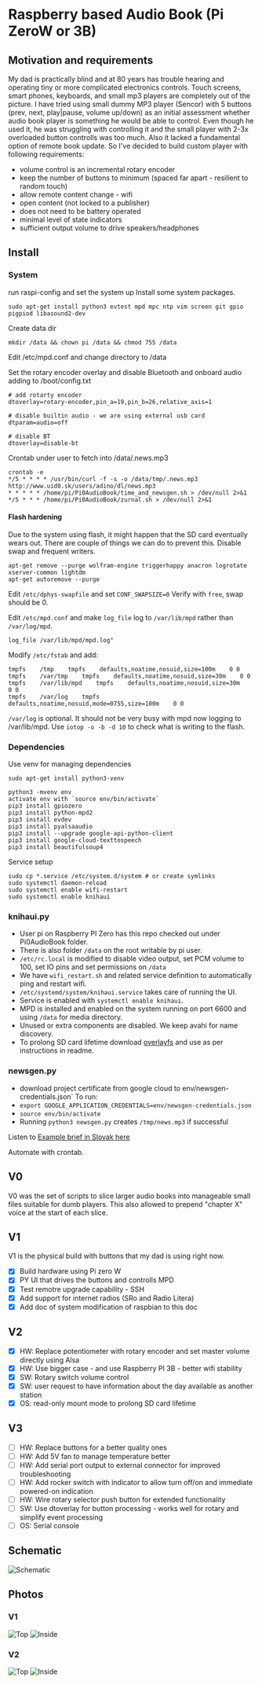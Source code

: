 # Raspberry based Audio Book (Pi ZeroW or 3B)
## Motivation and requirements
My dad is practically blind and at 80 years has trouble hearing and operating tiny or more complicated electronics controls. Touch screens, smart phones, keyboards, and small mp3 players are completely out of the picture. I have tried using small dummy MP3 player (Sencor) with 5 buttons (prev, next, play|pause, volume up/down) as an initial assessment whether audio book player is something he would be able to control. Even though he used it, he was struggling with controlling it and the small player with 2-3x overloaded button controlls was too much. Also it lacked a fundamental option of remote book update. So I've decided to build custom player with following requirements:
- volume control is an incremental rotary encoder
- keep the number of buttons to minimum (spaced far apart - resilient to random touch)
- allow remote content change - wifi
- open content (not locked to a publisher)
- does not need to be battery operated
- minimal level of state indicators
- sufficient output volume to drive speakers/headphones

## Install
### System
run raspi-config and set the system up
Install some system packages.
```
sudo apt-get install python3 evtest mpd mpc ntp vim screen git gpio pigpiod libasound2-dev
```

Create data dir
```
mkdir /data && chown pi /data && chmod 755 /data
```

Edit /etc/mpd.conf and change directory to /data

Set the rotary encoder overlay and disable Bluetooth and onboard audio adding to /boot/config.txt
```
# add rotarty encoder
dtoverlay=rotary-encoder,pin_a=19,pin_b=26,relative_axis=1

# disable builtin audio - we are using external usb card
dtparam=audio=off

# disable BT
dtoverlay=disable-bt
```

Crontab under user to fetch into /data/.news.mp3
```
crontab -e 
*/5 * * * * /usr/bin/curl -f -s -o /data/tmp/.news.mp3 http://www.uid0.sk/users/adino/dl/news.mp3
* * * * * /home/pi/Pi0AudioBook/time_and_newsgen.sh > /dev/null 2>&1
*/5 * * * /home/pi/Pi0AudioBook/zurnal.sh > /dev/null 2>&1
```

#### Flash hardening
Due to the system using flash, it might happen that the SD card eventually wears out. There are couple of things we can do to prevent this.
Disable swap and frequent writers.
```
apt-get remove --purge wolfram-engine triggerhappy anacron logrotate xserver-common lightdm
apt-get autoremove --purge
```
Edit `/etc/dphys-swapfile` and set `CONF_SWAPSIZE=0`
Verify with `free`, swap should be 0.

Edit `/etc/mpd.conf` and make `log_file` log to `/var/lib/mpd` rather than `/var/log/mpd`.
```
log_file /var/lib/mpd/mpd.log"
```

Modify `/etc/fstab` and add:
```
tmpfs    /tmp    tmpfs    defaults,noatime,nosuid,size=100m    0 0
tmpfs    /var/tmp    tmpfs    defaults,noatime,nosuid,size=30m    0 0
tmpfs    /var/lib/mpd    tmpfs    defaults,noatime,nosuid,size=30m    0 0
tmpfs    /var/log    tmpfs    defaults,noatime,nosuid,mode=0755,size=100m    0 0

```
`/var/log` is optional. It should not be very busy with mpd now logging to /var/lib/mpd. Use `iotop -o -b -d 10` to check what is writing to the flash.

### Dependencies
Use venv for managing dependencies
```
sudo apt-get install python3-venv
```

```
python3 -mvenv env
activate env with `source env/bin/activate`
pip3 install gpiozero
pip3 install python-mpd2
pip3 install evdev
pip3 install pyalsaaudio
pip3 install --upgrade google-api-python-client
pip3 install google-cloud-texttospeech
pip3 install beautifulsoup4
```

Service setup
```
sudo cp *.service /etc/system.d/system # or create symlinks
sudo systemctl daemon-reload
sudo systemctl enable wifi-restart
sudo systemctl enable knihaui
```

### knihaui.py
* User pi on Raspberry PI Zero has this repo checked out under Pi0AudioBook folder.
* There is also folder `/data` on the root writable by pi user. 
* `/etc/rc.local` is modified to disable video output, set PCM volume to 100, set IO pins and set permissions on `/data`
* We have `wifi_restart.sh` and related service definition to automatically ping and restart wifi.
* `/etc/systemd/system/knihaui.service` takes care of running the UI.
* Service is enabled with `systemctl enable knihaui`. 
* MPD is installed and enabled on the system running on port 6600 and using `/data` for media directory.
* Unused or extra components are disabled. We keep avahi for name discovery.
* To prolong SD card lifetime download [overlayfs](https://github.com/ghollingworth/overlayfs) and use as per instructions in readme.

### newsgen.py
* download project certificate from google cloud to env/newsgen-credentials.json`
To run:
* `export GOOGLE_APPLICATION_CREDENTIALS=env/newsgen-credentials.json`
* `source env/bin/activate`
* Running `python3 newsgen.py` creates `/tmp/news.mp3` if successful

Listen to [Example brief in Slovak here](example_brief_sk.mp3)

Automate with crontab.


## V0
V0 was the set of scripts to slice larger audio books into manageable small files suitable for dumb players. This also allowed to prepend "chapter X" voice at the start of each slice.

## V1
V1 is the physical build with buttons that my dad is using right now.
- [x] Build hardware using Pi zero W
- [x] PY UI that drives the buttons and controlls MPD
- [x] Test remotre upgrade capability - SSH
- [x] Add support for internet radios (SRo and Radio Litera)
- [x] Add doc of system modification of raspbian to this doc

## V2
- [x] HW: Replace potentiometer with rotary encoder and set master volume directly using Alsa
- [x] HW: Use bigger case - and use Raspberry PI 3B - better wifi stability
- [x] SW: Rotary switch volume control
- [x] SW: user request to have information about the day available as another station
- [x] OS: read-only mount mode to prolong SD card lifetime

## V3
- [ ] HW: Replace buttons for a better quality ones
- [ ] HW: Add 5V fan to manage temperature better
- [ ] HW: Add serial port output to external connector for improved troubleshooting 
- [ ] HW: Add rocker switch with indicator to allow turn off/on and immediate powered-on indication
- [ ] HW: Wire rotary selector push button for extended functionality
- [ ] SW: Use dtoverlay for button processing - works well for rotary and simplify event processing
- [ ] OS: Serial console

## Schematic
![Schematic](schematic.png)

## Photos
### V1
![Top](Pi0AudioBook-top.jpg)
![Inside](Pi0AudioBook-inside.jpg)

### V2
![Top](V2Top.jpg)
![Inside](V2Inside.jpg)

